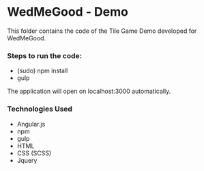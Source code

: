 # WedMeGood - Demo

This folder contains the code of the Tile Game Demo developed for WedMeGood.

### Steps to run the code:
- (sudo) npm install
- gulp

The application will open on localhost:3000 automatically.

### Technologies Used
- Angular.js
- npm
- gulp
- HTML
- CSS (SCSS)
- Jquery
